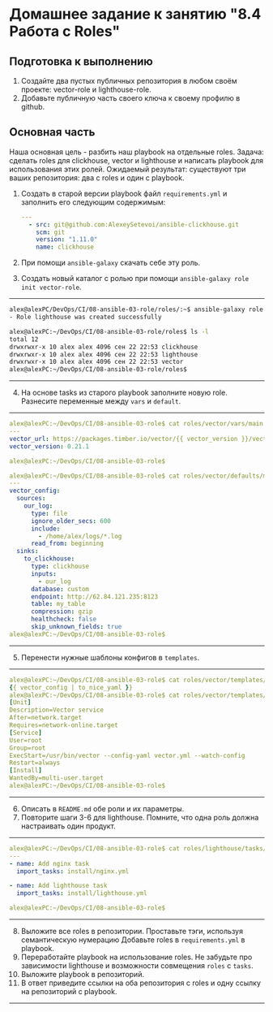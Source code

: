 # Домашнее задание к занятию "8.4 Работа с Roles"

## Подготовка к выполнению
1. Создайте два пустых публичных репозитория в любом своём проекте: vector-role и lighthouse-role.
2. Добавьте публичную часть своего ключа к своему профилю в github.

## Основная часть

Наша основная цель - разбить наш playbook на отдельные roles. Задача: сделать roles для clickhouse, vector и lighthouse и написать playbook для использования этих ролей. Ожидаемый результат: существуют три ваших репозитория: два с roles и один с playbook.

1. Создать в старой версии playbook файл `requirements.yml` и заполнить его следующим содержимым:

   ```yaml
   ---
     - src: git@github.com:AlexeySetevoi/ansible-clickhouse.git
       scm: git
       version: "1.11.0"
       name: clickhouse 
   ```

2. При помощи `ansible-galaxy` скачать себе эту роль.
3. Создать новый каталог с ролью при помощи `ansible-galaxy role init vector-role`.
---
```bash
alex@alexPC/DevOps/CI/08-ansible-03-role/roles/:~$ ansible-galaxy role init vector
- Role lighthouse was created successfully

alex@alexPC:~/DevOps/CI/08-ansible-03-role/roles$ ls -l
total 12
drwxrwxr-x 10 alex alex 4096 сен 22 22:53 clickhouse
drwxrwxr-x 10 alex alex 4096 сен 22 22:53 lighthouse
drwxrwxr-x 10 alex alex 4096 сен 22 22:53 vector
alex@alexPC:~/DevOps/CI/08-ansible-03-role/roles$ 
```
---
4. На основе tasks из старого playbook заполните новую role. Разнесите переменные между `vars` и `default`.

---
```yaml
alex@alexPC:~/DevOps/CI/08-ansible-03-role$ cat roles/vector/vars/main.yml 
---
vector_url: https://packages.timber.io/vector/{{ vector_version }}/vector-{{ vector_version }}-1.x86_64.rpm
vector_version: 0.21.1

alex@alexPC:~/DevOps/CI/08-ansible-03-role$
```

```yaml
alex@alexPC:~/DevOps/CI/08-ansible-03-role$ cat roles/vector/defaults/main.yml 
---
vector_config:
  sources:
    our_log:
      type: file
      ignore_older_secs: 600
      include:
        - /home/alex/logs/*.log
      read_from: beginning
  sinks:
    to_clickhouse:
      type: clickhouse
      inputs:
        - our_log
      database: custom
      endpoint: http://62.84.121.235:8123
      table: my_table
      compression: gzip
      healthcheck: false
      skip_unknown_fields: true
alex@alexPC:~/DevOps/CI/08-ansible-03-role$
```
---

5. Перенести нужные шаблоны конфигов в `templates`.

---
```yaml
alex@alexPC:~/DevOps/CI/08-ansible-03-role$ cat roles/vector/templates/vector.yml.j2 
{{ vector_config | to_nice_yaml }}
alex@alexPC:~/DevOps/CI/08-ansible-03-role$ cat roles/vector/templates/vector.service.j2 
[Unit]
Description=Vector service
After=network.target
Requires=network-online.target
[Service]
User=root
Group=root
ExecStart=/usr/bin/vector --config-yaml vector.yml --watch-config
Restart=always
[Install]
WantedBy=multi-user.target
alex@alexPC:~/DevOps/CI/08-ansible-03-role$
```
---

6. Описать в `README.md` обе роли и их параметры.
7. Повторите шаги 3-6 для lighthouse. Помните, что одна роль должна настраивать один продукт.

---
```yaml
alex@alexPC:~/DevOps/CI/08-ansible-03-role$ cat roles/lighthouse/tasks/main.yml 
---
- name: Add nginx task
  import_tasks: install/nginx.yml

- name: Add lighthouse task
  import_tasks: install/lighthouse.yml

alex@alexPC:~/DevOps/CI/08-ansible-03-role$
```
---

8. Выложите все roles в репозитории. Проставьте тэги, используя семантическую нумерацию Добавьте roles в `requirements.yml` в playbook.
9.  Переработайте playbook на использование roles. Не забудьте про зависимости lighthouse и возможности совмещения `roles` с `tasks`.
10. Выложите playbook в репозиторий.
11. В ответ приведите ссылки на оба репозитория с roles и одну ссылку на репозиторий с playbook.

---
